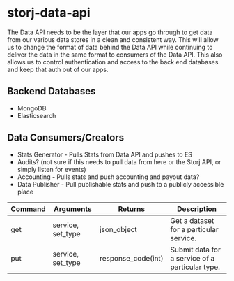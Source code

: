 # storj-data-api

The Data API needs to be the layer that our apps go through to get data from our various data stores in a clean and consistent way. This will allow us to change the format of data behind the Data API while continuing to deliver the data in the same format to consumers of the Data API. This also allows us to control authentication and access to the back end databases and keep that auth out of our apps.

## Backend Databases

+ MongoDB
+ Elasticsearch

## Data Consumers/Creators

+ Stats Generator - Pulls Stats from Data API and pushes to ES
+ Audits? (not sure if this needs to pull data from here or the Storj API, or simply listen for events)
+ Accounting - Pulls stats and push accounting and payout data?
+ Data Publisher - Pull publishable stats and push to a publicly accessible place

| Command      | Arguments           | Returns            | Description                                            |
| -------------|---------------------|--------------------|--------------------------------------------------------|
| get          | service, set_type   | json_object | Get a dataset for a particular service.                |
| put          | service, set_type   | response_code(int) | Submit data for a service of a particular type. |
